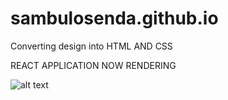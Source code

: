 # sambulosenda.github.io

Converting design into HTML AND CSS


REACT APPLICATION NOW RENDERING

![alt text](https://screenshotscdn.firefoxusercontent.com/images/a71d5398-392d-4ea2-9fa8-cc480424d8b7.png)
